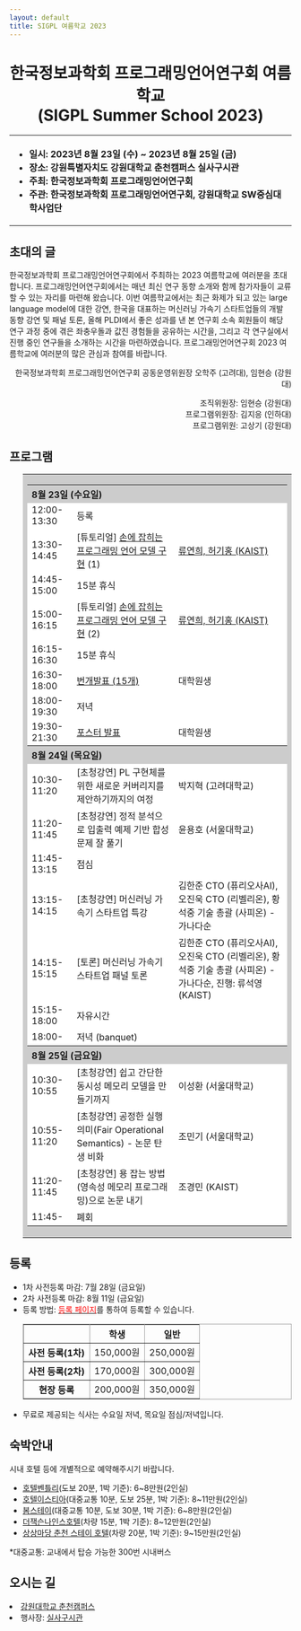 ```yaml
---
layout: default
title: SIGPL 여름학교 2023
---
```


<h1>
<center>
한국정보과학회 프로그래밍언어연구회 여름학교
<br> (SIGPL Summer School 2023)
</center>
</h1>
<center><table><tbody><tr><th align="left">
<ul>
<li>
    일시: 2023년 8월 23일 (수) ~ 2023년 8월 25일 (금)
</li><li>
    장소: 강원특별자치도 강원대학교 춘천캠퍼스 실사구시관
</li><li>
    주최: 한국정보과학회 프로그래밍언어연구회
</li><li>
    주관: 한국정보과학회 프로그래밍언어연구회, 강원대학교 SW중심대학사업단
</li></ul>
</th></tr></tbody></table>
</center>

<h2>초대의 글</h2>

<p>
  한국정보과학회 프로그래밍언어연구회에서 주최하는 2023 여름학교에 여러분을 초대합니다.
  프로그래밍언어연구회에서는 매년 최신 연구 동향 소개와 함께 참가자들이 교류할 수 있는 자리를 마련해 왔습니다.
  이번 여름학교에서는 최근 화제가 되고 있는 large language model에 대한 강연, 한국을 대표하는 머신러닝
  가속기 스타트업들의 개발 동향 강연 및 패널 토론, 올해 PLDI에서 좋은 성과를 낸 본 연구회 소속 회원들이 
  해당 연구 과정 중에 겪은 좌충우돌과 값진 경험들을 공유하는 시간을, 그리고 각 연구실에서 진행 중인 연구들을 
  소개하는 시간을 마련하였습니다. 프로그래밍언어연구회 2023 여름학교에 여러분의 많은 관심과 참여를 바랍니다.
</p>

<p align="right">
한국정보과학회 프로그래밍언어연구회 공동운영위원장 오학주 (고려대), 임현승 (강원대)
</p>

<p align="right">
조직위원장: 임현승 (강원대)<br>
프로그램위원장: 김지응 (인하대) <br>
프로그램위원: 고상기 (강원대)
</p>

<h2>프로그램</h2>

<ul>
  <table border="0" cellspacing="0">
  <tbody><tr><td bgcolor="#cccccc">
  <table border="0" cellspacing="1pt">
<tbody>

  <tr><th colspan="3" align="left"> 8월 23일 (수요일)  </th></tr>
  <tr><td bgcolor="white"> 12:00-13:30 </td> <td bgcolor="white"> 등록 </td><td bgcolor="white"> </td></tr>
  <tr><td bgcolor="white"> 13:30-14:45 </td> <td bgcolor="white"> [튜토리얼] <a href="tutorial.html">손에 잡히는 프로그래밍 언어 모델 구현</a> (1) </td><td bgcolor="white"> <a href="tutorial.html">류연희, 허기홍 (KAIST)</a> </td></tr>
  <tr><td bgcolor="white"> 14:45-15:00 </td> <td bgcolor="white"> 15분 휴식 </td><td bgcolor="white"> </td></tr>
  <tr><td bgcolor="white"> 15:00-16:15 </td> <td bgcolor="white"> [튜토리얼] <a href="tutorial.html">손에 잡히는 프로그래밍 언어 모델 구현</a> (2)  </td><td bgcolor="white"> <a href="tutorial.html">류연희, 허기홍 (KAIST)</a> </td></tr>
  <tr><td bgcolor="white"> 16:15-16:30 </td> <td bgcolor="white"> 15분 휴식 </td><td bgcolor="white"> </td></tr>
  <tr><td bgcolor="white"> 16:30-18:00 </td> <td bgcolor="white"> <a href="lightening.html">번개발표 (15개)</a> </td><td bgcolor="white"> 대학원생 </td></tr>
  <tr><td bgcolor="white"> 18:00-19:30 </td> <td bgcolor="white"> 저녁 </td><td bgcolor="white"> </td></tr>
  <tr><td bgcolor="white"> 19:30-21:30 </td> <td bgcolor="white"> <a href="poster.html">포스터 발표</a> </td><td bgcolor="white"> 대학원생  </td></tr>
  <tr><th colspan="3" align="left"> 8월 24일 (목요일)  </th></tr>
  <tr><td bgcolor="white"> 10:30-11:20 </td> <td bgcolor="white"> [초청강연] PL 구현체를 위한 새로운 커버리지를 제안하기까지의 여정 </td><td bgcolor="white"> 박지혁 (고려대학교) </td></tr>
  <tr><td bgcolor="white"> 11:20-11:45 </td> <td bgcolor="white"> [초청강연] 정적 분석으로 입출력 예제 기반 합성 문제 잘 풀기 </td><td bgcolor="white"> 윤용호 (서울대학교) </td></tr>
  <tr><td bgcolor="white"> 11:45-13:15 </td> <td bgcolor="white"> 점심 </td><td bgcolor="white"> </td></tr>
  <tr><td bgcolor="white"> 13:15-14:15 </td> <td bgcolor="white"> [초청강연] 머신러닝 가속기 스타트업 특강 </td><td bgcolor="white"> 김한준 CTO (퓨리오사AI), 오진욱 CTO (리벨리온), 황석중 기술 총괄 (사피온) - 가나다순 </td></tr>
  <tr><td bgcolor="white"> 14:15-15:15 </td> <td bgcolor="white"> [토론] 머신러닝 가속기 스타트업 패널 토론 </td><td bgcolor="white"> 김한준 CTO (퓨리오사AI), 오진욱 CTO (리벨리온), 황석중 기술 총괄 (사피온) - 가나다순, 진행: 류석영 (KAIST) </td></tr>
  <tr><td bgcolor="white"> 15:15-18:00 </td> <td bgcolor="white"> 자유시간 </td><td bgcolor="white"> </td></tr>
  <tr><td bgcolor="white"> 18:00- </td> <td bgcolor="white"> 저녁 (banquet) </td><td bgcolor="white"> </td></tr>
  <tr><th colspan="3" align="left"> 8월 25일 (금요일)  </th></tr>
  <tr><td bgcolor="white"> 10:30-10:55 </td> <td bgcolor="white"> [초청강연] 쉽고 간단한 동시성 메모리 모델을 만들기까지</td><td bgcolor="white"> 이성환 (서울대학교) </td></tr>
  <tr><td bgcolor="white"> 10:55-11:20 </td> <td bgcolor="white"> [초청강연] 공정한 실행의미(Fair Operational Semantics) - 논문 탄생 비화 </td><td bgcolor="white"> 조민기 (서울대학교) </td></tr>
  <tr><td bgcolor="white"> 11:20-11:45 </td> <td bgcolor="white"> [초청강연] 용 잡는 방법(영속성 메모리 프로그래밍)으로 논문 내기 </td><td bgcolor="white"> 조경민 (KAIST) </td></tr>
  <tr><td bgcolor="white"> 11:45- </td> <td bgcolor="white"> 폐회 </td><td bgcolor="white"> </td></tr>
</tbody>
  </table></td></tr></tbody></table>
</ul>


<h2>등록</h2>

<ul>
  <li> 1차 사전등록 마감: 7월 28일 (금요일)</li>
  <li> 2차 사전등록 마감: 8월 11일 (금요일)</li>
  <li> 등록 방법: <a href= "https://www.kiise.or.kr/conference/conf/131/" target="_blank"><font color="red">등록 페이지</font></a>를 통하여 등록할 수 있습니다.
  <table border="1" bordercolor="#a0a0a0" cellspacing="0">
  <tbody><tr><th>&nbsp;</th><th>학생</th><th>일반</th></tr>
  <tr align="center"><th>사전 등록(1차) </th><td>150,000원</td><td>250,000원</td></tr>
  <tr align="center"><th>사전 등록(2차) </th><td>170,000원</td><td>300,000원</td></tr>
  <tr align="center"><th>현장 등록 </th><td>200,000원</td><td>350,000원</td></tr>
  </tbody></table>
  </li>
<li>무료로 제공되는 식사는 수요일 저녁, 목요일 점심/저녁입니다.</li>
</ul>

<h2>숙박안내</h2>

시내 호텔 등에 개별적으로 예약해주시기 바랍니다.<br>
<ul>
    <li><a href="https://www.google.com/travel/hotels/s/84AmJEnTmkYU5jGw8">호텔벤틀리</a>(도보 20분, 1박 기준): 6~8만원(2인실)</li>
    <li><a href="https://www.istia.co.kr/">호텔이스티아</a>(대중교통 10분, 도보 25분, 1박 기준): 8~11만원(2인실)</li>
    <li><a href="http://www.bomstay.com/">봄스테이</a>(대중교통 10분, 도보 30분, 1박 기준): 6~8만원(2인실)</li>
    <li><a href="http://jacksonhotel.co.kr/">더잭슨나인스호텔</a>(차량 15분, 1박 기준): 8~12만원(2인실)</li>
    <li><a href="https://ssmdstay.com/">상상마당 춘천 스테이 호텔</a>(차량 20분, 1박 기준): 9~15만원(2인실)</li>
</ul>

*대중교통: 교내에서 탑승 가능한 300번 시내버스

<h2>오시는 길</h2>
<p>
    <li><a href="https://wwwk.kangwon.ac.kr/www/contents.do?key=59">강원대학교 춘천캠퍼스</a></li>
    <li>행사장: <a href="https://naver.me/5MwydJUL">실사구시관</a></li>
</p>
